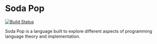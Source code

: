 # Soda Pop

[![Build Status](https://travis-ci.org/a2aaron/soda-pop.svg?branch=develop)](https://travis-ci.org/a2aaron/soda-pop)

Soda Pop is a language built to explore different aspects of programming language theory and implementation.